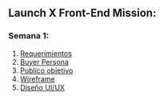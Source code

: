 

## Launch X Front-End Mission:

### Semana 1:

1. [Requerimientos](Requerimientos.pdf)
2. [Buyer Persona]()
3. [Publico objetivo]()
4. [Wireframe]()
5. [Diseño UI/UX]()



